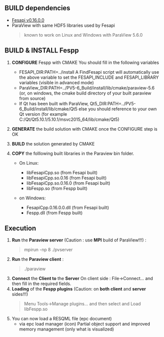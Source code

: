 ## BUILD dependencies
- [Fesapi v0.16.0.0](https://github.com/F2I-Consulting/fesapi/archive/v0.16.0.0.tar.gz)
- ParaView with same HDF5 libraries used by Fesapi
	 > known to work on Linux and Windows with ParaView 5.6.0


## BUILD & INSTALL Fespp
1. **CONFIGURE** Fespp with CMAKE
You should fill in the following variables
   * FESAPI_DIR:PATH=../install
A FindFesapi script will automatically use the above variable to set the FESAPI_INCLUDE and FESAPI_LIBRARY variables (visible in advanced mode)
   * ParaView_DIR:PATH=../PV5-6_Build/install/lib/cmake/paraview-5.6 (or, on windows, the cmake build directory of your built paraview from source)
   * If Qt has been built with ParaView, Qt5_DIR:PATH=../PV5-6_Build/install/lib/cmake/Qt5 else you should reference to your own Qt version (for example C:/Qt/Qt5.10.1/5.10.1/msvc2015_64/lib/cmake/Qt5)
2. **GENERATE** the build solution with CMAKE once the CONFIGURE step is OK
3. **BUILD** the solution generated by CMAKE
4. **COPY** the folllowing built libraries in the Paraview bin folder.
 
	- On Linux:
	   - <span>libFesapiCpp.so</span> (from Fesapi built)
	   - libFesapiCpp.so.0.16 (from Fesapi built)
	   - libFesapiCpp.so.0.16.0 (from Fesapi built)
	   - <span>libFespp.so</span> (from Fespp built)
   
	- on Windows:
	   -  FesapiCpp.0.16.0.0.dll (from Fesapi built)
	   -  Fespp.dll (from Fespp built)
## Execution
1. **Run** the **Paraview server** (Caution : use **MPI** build of ParaView!!!) : 
	> mpirun -np 8 ./pvserver
2. **Run** the **Paraview client** : 
	> ./paraview
3. **Connect** the **Client to** the **Server**
On client side : File->Connect...  and then fill in the required fields.
4. **Loading** of the **Fespp plugins** (Caution: on **both client** and **server** sides!!!)
	> Menu Tools->Manage plugins...
	> and then select and Load <span>libFespp.so</span>
5. You can now load a RESQML file (epc document)
	- via epc load manager (icon)
Partial object support and improved memory management (only what is visualized)
